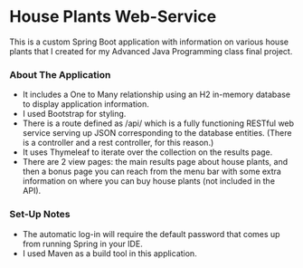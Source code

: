 # House Plants Web-Service
This is a custom Spring Boot application with information on various house plants that I created for my Advanced Java Programming class final project. 

### About The Application
- It includes a One to Many relationship using an H2 in-memory database to display application information.
- I used Bootstrap for styling.
- There is a route defined as /api/ which is a fully functioning RESTful web service serving up JSON corresponding to the database entities. (There is a controller and a rest controller, for this reason.) 
- It uses Thymeleaf to iterate over the collection on the results page.
- There are 2 view pages: the main results page about house plants, and then a bonus page you can reach from the menu bar with some extra information on where you can buy house plants (not included in the API).


### Set-Up Notes
- The automatic log-in will require the default password that comes up from running Spring in your IDE.
- I used Maven as a build tool in this application.
